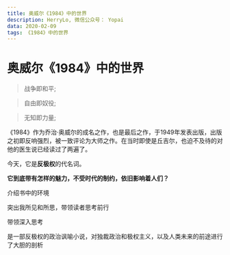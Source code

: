 ```yaml
---
title: 奥威尔《1984》中的世界
description: HerryLo, 微信公众号： Yopai
data: 2020-02-09
tags: 《1984》中的世界
---
```

# 奥威尔《1984》中的世界
>   战争即和平;

>   自由即奴役;

>   无知即力量;

《1984》作为乔治·奥威尔的成名之作，也是最后之作，于1949年发表出版，出版之初即反响强烈，被一致评论为大师之作。在当时即使是丘吉尔，也迫不及待的对他的医生说已经读过了两遍了。

今天，它是**反极权**的代名词。

**它到底带有怎样的魅力，不受时代的制约，依旧影响着人们？**

介绍书中的环境

突出我所见和所思，带领读者思考前行

带领深入思考

是一部反极权的政治讽喻小说，对独裁政治和极权主义，以及人类未来的前途进行了大胆的剖析